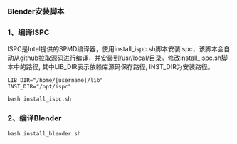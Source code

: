 ﻿### Blender安装脚本

### 1、编译ISPC

ISPC是Intel提供的SPMD编译器，使用install_ispc.sh脚本安装ispc，该脚本会自动从github拉取源码进行编译，并安装到/usr/local/目录。修改install_ispc.sh脚本中的路径, 其中LIB_DIR表示依赖库源码保存路径, INST_DIR为安装路径。

```shell
LIB_DIR="/home/[username]/lib"
INST_DIR="/opt/ispc"
```

```shell
bash install_ispc.sh
```

### 2、编译Blender

```shell
bash install_blender.sh
```
